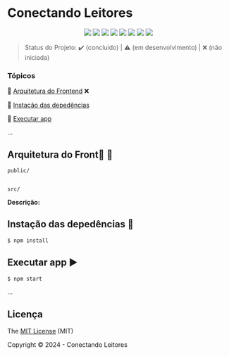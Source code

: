 <h1>Conectando Leitores</h1> 

<p align="center">
  <img src="https://img.shields.io/static/v1?label=react&message=18.2.0&color=61dafb&style=for-the-badge&logo=REACT"/>
  <img src="https://img.shields.io/static/v1?label=HTML&message=5&color=e34f26&style=for-the-badge&logo=html5"/>
  <img src="https://img.shields.io/static/v1?label=CSS&message=3&color=1572b6&style=for-the-badge&logo=css3"/>
  <img src="http://img.shields.io/static/v1?label=javascript&message=ES6&color=f7df1e&style=for-the-badge&logo=javascript"/>
  <img src="http://img.shields.io/static/v1?label=Git&message=2.45.2&color=f05032&style=for-the-badge&logo=git"/>
  <img src="http://img.shields.io/static/v1?label=GitHub&message=2024&color=181717&style=for-the-badge&logo=github"/>
  <img src="http://img.shields.io/static/v1?label=STATUS&message=NAO%20INICIADO&color=red&style=for-the-badge"/>
  <img src="http://img.shields.io/static/v1?label=License&message=MIT&color=green&style=for-the-badge"/>
</p>

> Status do Projeto: :heavy_check_mark: (concluido) | :warning: (em desenvolvimento) | :x: (não iniciada)

### Tópicos 

:small_blue_diamond: [Arquitetura do Frontend](#arquitetura-do-frontend-triangular_ruler-straight_ruler) :x:

:small_blue_diamond: [Instação das depedências](#instação-das-depedências-arrow_down_small) 

:small_blue_diamond: [Executar app](#executar-app-arrow_forward) 

... 

## Arquitetura do Front:triangular_ruler: :straight_ruler:

```plaintext
public/


src/

```


**Descrição:** 


## Instação das depedências :arrow_down_small:

```bash
$ npm install
```

## Executar app :arrow_forward:

```bash
$ npm start
```
... 

## Licença 

The [MIT License]() (MIT)

Copyright :copyright: 2024 - Conectando Leitores
